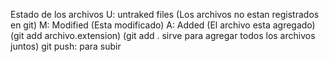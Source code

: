 Estado de los archivos
U: untraked files (Los archivos no estan registrados en git)
M: Modified (Esta modificado)
A: Added (El archivo esta agregado) (git add archivo.extension) (git add . sirve para agregar todos los archivos juntos)
git push: para subir 
